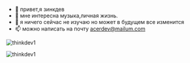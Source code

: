 - 👋 привет,я зинкдев
- 👀 мне интересна музыка,личная жизнь.
- 🌱 я ничего сейчас не изучаю но может в будущем все изменится
- 📫 можно написать на почту acerdev@mailum.com
<p><img align="center" src="https://github-readme-stats.vercel.app/api?username=thinkdev1&show_icons=true&theme=dracula&locale=en&hide_title=true" alt="thinkdev1" /></p>

<p><img align="center" src="https://github-readme-streak-stats.herokuapp.com/?user=thinkdev1&theme=dracula" alt="thinkdev1" /></p>
<!---
thinkdev1/thinkdev1 is a ✨ special ✨ repository because its `README.md` (this file) appears on your GitHub profile.
You can click the Preview link to take a look at your changes.
--->
